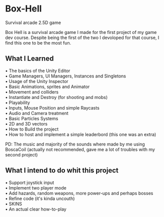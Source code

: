 # Box-Hell
Survival arcade 2.5D game

Box Hell is a survival arcade game I made for the first project of my game dev course. 
Despite being the first of the two I devoloped for that course, I find this one to be the most fun.


## What I Learned

• The basics of the Unity Editor\
• Game Managers, UI Managers, Instances and Singletons\
• Usage of the Unity Inspector\
• Basic Animations, sprites and Animator\
• Movement and colliders\
• Instantiate and Destroy (for shooting and mobs)\
• Playability\
• Inputs, Mouse Position and simple Raycasts\
• Audio and Camera treatment\
• Basic Particles Systems\
• 2D and 3D vectors\
• How to Build the project\
• How to host and implement a simple leaderbord (this one was an extra)

PD: The music and majority of the sounds where made by me using BoscaCoil (actually not recommended, gave me a lot of troubles with my second project)

## What I intend to do whit this project

• Support joystick input\
• Implement two player mode\
• Add hazards, random weapons, more power-ups and perhaps bosses\
• Refine code (it's kinda uncouth)\
• SKINS\
• An actual clear how-to-play


